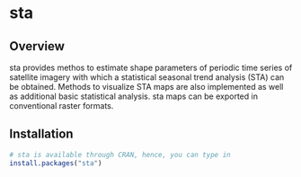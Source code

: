# sta

## Overview 
sta provides methos to estimate shape parameters of periodic time series of satellite imagery with which a statistical seasonal trend analysis (STA) can be obtained. Methods to visualize STA maps are also implemented as well as additional basic statistical analysis. sta maps can be exported in conventional raster formats. 

## Installation

``` r
# sta is available through CRAN, hence, you can type in
install.packages("sta")
```

